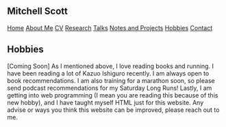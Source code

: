<html lang="en-US">
<head>
<title>M.T. Scott (academic portfolio)</title>
<meta name="viewport" content="width=device-width, initial-scale=1">
<style>
th, td {
  border-style: none;

body {
  margin: 0;
  font-family: Arial, Helvetica, sans-serif;
}

.topnav {
  overflow: hidden;
  background-color: #333;
}

.topnav a {
  float: left;
  color: #f2f2f2;
  text-align: center;
  padding: 28px 32px;
  text-decoration: none;
  font-size: 20px;
}

.topnav a:hover {
  background-color: #ddd;
  color: black;
}

.topnav a.active {
  background-color: #04AA6D;
  color: white;
}

</style>
</head>
<body>
  
  <div class= "topnav">
    <h2> Mitchell Scott</h2>
    <a href="mtscott.github.io/index.md">Home</a>
  <a href="/about.html">About Me</a>
  <a href="/vita.html">CV</a>
   <a href="/research.html">Research</a>
  <a href="/talks.html">Talks</a>
   <a href="/projects.html">Notes and Projects</a>
  <a href="/hobbies.html">Hobbies</a>
   <a href="/contact.html">Contact</a>
 </div>
  
<section>
  
  <article>
    <h2>Hobbies</h2>
<p>[Coming Soon] As I mentioned above, I love reading books and running. I have been reading a lot of Kazuo Ishiguro recently. I am always open to book recommendations. I am also training for a marathon soon, so please send podcast recommendations for my Saturday Long Runs! Lastly, I am getting into web programming (I mean you are reading this because of this new hobby), and I have taught myself HTML just for this website. Any advise or ways you think this website can be improved, please reach out to me.</p>
  </article>
    

</section>


</body>
</html>
